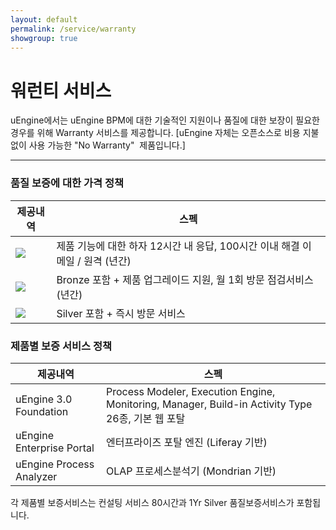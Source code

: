 ```yaml
---
layout: default
permalink: /service/warranty
showgroup: true
---
```


# 워런티 서비스   
uEngine에서는 uEngine BPM에 대한 기술적인 지원이나 품질에 대한 보장이 필요한 경우를 위해 Warranty 서비스를 제공합니다.
[uEngine 자체는 오픈소스로 비용 지불 없이 사용 가능한 "No Warranty"  제품입니다.]   
    
---    
     
### 품질 보증에 대한 가격 정책  

| 제공내역 | 스펙                                                                         |
|----------|------------------------------------------------------------------------------|
|<img src="http://uengine.org/html/images/service/medal1.gif">| 제품 기능에 대한 하자 12시간 내 응답, 100시간 이내 해결 이메일 / 원격 (년간) |
|<img src="http://uengine.org/html/images/service/medal2.gif">| Bronze 포함 + 제품 업그레이드 지원, 월 1회 방문 점검서비스 (년간)            |
|<img src="http://uengine.org/html/images/service/medal3.gif">| Silver 포함 + 즉시 방문 서비스                                               |
    
       
   
### 제품별 보증 서비스 정책  

| 제공내역                  | 스펙                                                                                              |
|---------------------------|---------------------------------------------------------------------------------------------------|
| uEngine 3.0 Foundation    | Process Modeler, Execution Engine, Monitoring, Manager, Build-in Activity Type 26종, 기본 웹 포탈 |
| uEngine Enterprise Portal | 엔터프라이즈 포탈 엔진 (Liferay 기반)                                                             |
| uEngine Process Analyzer  | OLAP 프로세스분석기 (Mondrian 기반)                                                               |
  
각 제품별 보증서비스는 컨설팅 서비스 80시간과 1Yr Silver 품질보증서비스가 포함됩니다.
